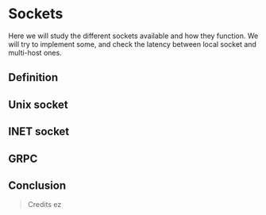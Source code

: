 # Sockets

Here we will study the different sockets available and how they function. We will try to implement some, and check the latency between local socket and multi-host ones.

## Definition


## Unix socket


## INET socket


## GRPC



## Conclusion

> Credits
> ez
> 
> 
> 
> 
> 
> 
> 
> 
> 
> 
> 
> 
>

